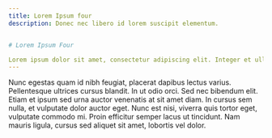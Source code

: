 ```yaml
---
title: Lorem Ipsum four
description: Donec nec libero id lorem suscipit elementum.


# Lorem Ipsum Four

Lorem ipsum dolor sit amet, consectetur adipiscing elit. Integer et ullamcorper ipsum, in efficitur mi. Ut vitae velit et orci eleifend elementum. Sed vestibulum tortor lacus, eu aliquet velit luctus fermentum. Suspendisse non sapien nec arcu volutpat accumsan vehicula eget mi. Interdum et malesuada fames ac ante ipsum primis in faucibus. Donec sit amet finibus diam. Vivamus malesuada eu massa pulvinar viverra. Aliquam accumsan ultrices ornare. Etiam sed elementum odio.
---
```

Nunc egestas quam id nibh feugiat, placerat dapibus lectus varius. Pellentesque ultrices cursus blandit. In ut odio orci. Sed nec bibendum elit. Etiam et ipsum sed urna auctor venenatis at sit amet diam. In cursus sem nulla, et vulputate dolor auctor eget. Nunc est nisi, viverra quis tortor eget, vulputate commodo mi. Proin efficitur semper lacus ut tincidunt. Nam mauris ligula, cursus sed aliquet sit amet, lobortis vel dolor.